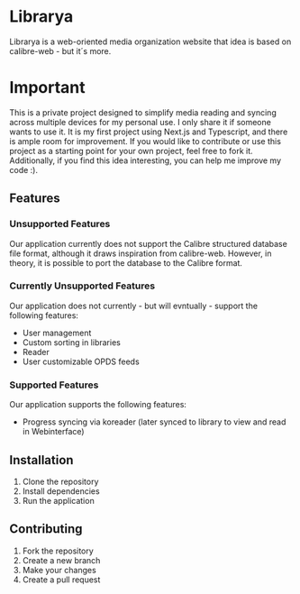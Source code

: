 # Librarya

Librarya is a web-oriented media organization website that idea is based on calibre-web - but it´s more.

# Important

This is a private project designed to simplify media reading and syncing across multiple devices for my personal use. I only share it if someone wants to use it. It is my first project using Next.js and Typescript, and there is ample room for improvement. If you would like to contribute or use this project as a starting point for your own project, feel free to fork it. Additionally, if you find this idea interesting, you can help me improve my code :).

## Features

### Unsupported Features
Our application currently does not support the Calibre structured database file format, although it draws inspiration from calibre-web. However, in theory, it is possible to port the database to the Calibre format.

### Currently Unsupported Features
Our application does not currently - but will evntually - support the following features:

- User management
- Custom sorting in libraries
- Reader
- User customizable OPDS feeds

### Supported Features
Our application supports the following features:
- Progress syncing via koreader (later synced to library to view and read in Webinterface)

## Installation

1. Clone the repository
2. Install dependencies
3. Run the application

## Contributing

1. Fork the repository
2. Create a new branch
3. Make your changes
4. Create a pull request